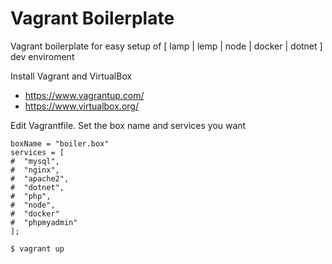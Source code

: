 # Vagrant Boilerplate
Vagrant boilerplate for easy setup of [ lamp | lemp | node | docker | dotnet ] dev enviroment

Install Vagrant and VirtualBox
* https://www.vagrantup.com/
* https://www.virtualbox.org/

Edit Vagrantfile.
Set the box name and services you want
```
boxName = "boiler.box"
services = [
#  "mysql",
#  "nginx",
#  "apache2",
#  "dotnet",
#  "php",
#  "node",
#  "docker"
#  "phpmyadmin"
];
```
```
$ vagrant up
```